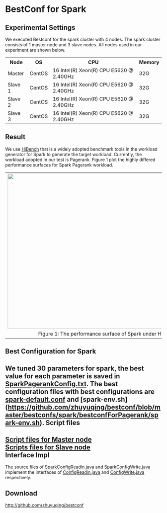 BestConf for Spark
======================
Experimental Settings
-----------
We executed Bestconf for the spark cluster with 4 nodes. The spark cluster consists of 1 master node and 3 slave nodes. All nodes used in our experiment are shown below.
<div>
    <table border="0">
      <tr>
        <th>Node</th>
        <th>OS</th>
        <th>CPU</th>
        <th>Memory</th>
      </tr>
      <tr>
        <td>Master</td>
        <td>CentOS</td>
        <td>16 Intel(R) Xeon(R) CPU E5620 @ 2.40GHz</td>
        <td>32G</td>
      </tr>
      <tr>
       <td>Slave 1</td>
        <td>CentOS</td>
        <td>16 Intel(R) Xeon(R) CPU E5620 @ 2.40GHz</td>
        <td>32G</td>
      </tr>
      <tr>
        <td>Slave 2</td>
        <td>CentOS</td>
         <td>16 Intel(R) Xeon(R) CPU E5620 @ 2.40GHz</td>
        <td>32G</td>     
      </tr>
      <tr>
        <td>Slave 3</td>
        <td>CentOS</td>
        <td>16 Intel(R) Xeon(R) CPU E5620 @ 2.40GHz</td>
        <td>32G</td>
      </tr> 
    </table>
</div>

Result
-----------
We use [HiBench](https://github.com/intel-hadoop/HiBench) that is a widely adopted benchmark tools in the workload generator for Spark to generate the target workload. Currently, the workload adopted in our test is Pagerank. Figure 1 plot the highly differed performance surfaces for Spark Pagerank workload.
<div>
<table border="0" cellspacing="0" cellpadding="0" frame=void rows=none cols=none rules=none>
<tr border="0">
<td border="0">
<img src="https://github.com/liujianxun-ict/bestconf/blob/master/pics/spark-pagerank.jpg" width = "800" height = "500" align=center />
</td>
</tr>
<tr border="0">
<td border="0" align=center>
Figure 1: The performance surface of Spark under Hibench-Pagerank workload
</td>
</tr>
</table>
</div>

Best Configuration for Spark
--------
We tuned 30 parameters for spark, the best value for each parameter is saved in [SparkPagerankConfig.txt](https://github.com/zhuyuqing/bestconf/blob/master/bestconfs/spark/bestconfForPagerank/SparkPagerankConfig.txt).
The best configuration files with best configurations are [spark-default.conf](https://github.com/zhuyuqing/bestconf/blob/master/bestconfs/spark/bestconfForPagerank/spark-defaults.conf) and [spark-env.sh]<br>(https://github.com/zhuyuqing/bestconf/blob/master/bestconfs/spark/bestconfForPagerank/spark-env.sh).
Script files
--------
[Script files for Master node](https://github.com/liujianxun-ict/bestconf/tree/master/scripts/spark-shells-master)<br>
[Scripts files for Slave node](https://github.com/liujianxun-ict/bestconf/tree/master/scripts/spark-shells-master)<br>
Interface Impl
-------
The source files of [SparkConfigReadin.java](https://github.com/liujianxun-ict/bestconf/blob/master/src/spark/cn/ict/zyq/bestConf/cluster/InterfaceImpl/SparkConfigReadin.java) and [SparkConfigWrite.java](https://github.com/liujianxun-ict/bestconf/blob/master/src/spark/cn/ict/zyq/bestConf/cluster/InterfaceImpl/SparkConfigWrite.java) implement the interfaces of [ConfigReadin.java](https://github.com/zhuyuqing/bestconf/blob/master/src/main/cn/ict/zyq/bestConf/cluster/Interface/ConfigReadin.java) and [ConfigWrite.java](https://github.com/zhuyuqing/bestconf/blob/master/src/main/cn/ict/zyq/bestConf/cluster/Interface/ConfigWrite.java) respectively.  

Download 
-------

http://github.com/zhuyuqing/bestconf

